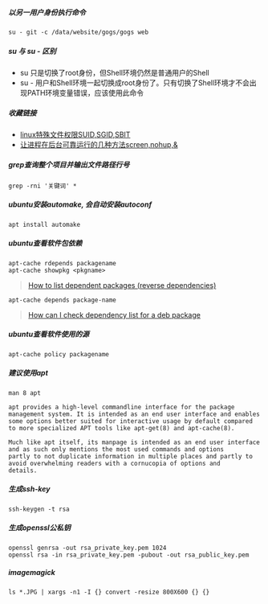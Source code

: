 ##### 以另一用户身份执行命令
```
su - git -c /data/website/gogs/gogs web
```

##### su 与 su - 区别
- su 只是切换了root身份，但Shell环境仍然是普通用户的Shell
- su - 用户和Shell环境一起切换成root身份了。只有切换了Shell环境才不会出现PATH环境变量错误，应该使用此命令

##### 收藏链接
- [linux特殊文件权限SUID,SGID,SBIT](http://www.cnblogs.com/javaee6/p/4026108.html)
- [让进程在后台可靠运行的几种方法screen,nohup,&](https://www.ibm.com/developerworks/cn/linux/l-cn-nohup/index.html)

##### grep查询整个项目并输出文件路径行号
```
grep -rni '关键词' *
```

##### ubuntu安装automake, 会自动安装autoconf
```
apt install automake
```

##### ubuntu查看软件包依赖
```
apt-cache rdepends packagename
apt-cache showpkg <pkgname>
```
> [How to list dependent packages (reverse dependencies)](https://askubuntu.com/questions/128524/how-to-list-dependent-packages-reverse-dependencies)

```
apt-cache depends package-name
```
> [How can I check dependency list for a deb package](https://askubuntu.com/questions/80655/how-can-i-check-dependency-list-for-a-deb-package/80656)

##### ubuntu查看软件使用的源
```
apt-cache policy packagename
```

##### 建议使用apt
```
man 8 apt

apt provides a high-level commandline interface for the package management system. It is intended as an end user interface and enables
some options better suited for interactive usage by default compared to more specialized APT tools like apt-get(8) and apt-cache(8).

Much like apt itself, its manpage is intended as an end user interface and as such only mentions the most used commands and options
partly to not duplicate information in multiple places and partly to avoid overwhelming readers with a cornucopia of options and
details.
```

##### 生成ssh-key
```
ssh-keygen -t rsa
```

##### 生成openssl公私钥
```
openssl genrsa -out rsa_private_key.pem 1024
openssl rsa -in rsa_private_key.pem -pubout -out rsa_public_key.pem
```

##### imagemagick
```
ls *.JPG | xargs -n1 -I {} convert -resize 800X600 {} {}
```